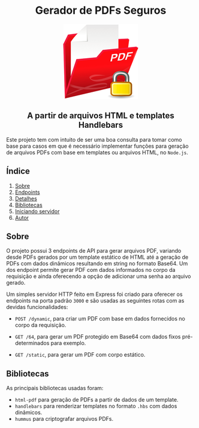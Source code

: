 <div align="center">

# Gerador de PDFs Seguros

<img src="./docs/pdf-encrypt.png" alt="drawing" width="200"/>

## A partir de arquivos HTML e templates Handlebars

</div>

Este projeto tem com intuito de ser uma boa consulta para tomar como base para casos em que é necessário implementar funções para geração de arquivos PDFs com base em templates ou arquivos HTML, no `Node.js`.

## Índice

1. [Sobre](#sobre)
1. [Endpoints](#endpoints)
1. [Detalhes](#detalhes)
1. [Bibliotecas](#bibliotecas)
1. [Iniciando servidor](#servidor)
1. [Autor](#autor)

## Sobre

<a href="sobre"></a>

O projeto possui 3 endpoints de API para gerar arquivos PDF, variando desde PDFs gerados por um template estático de HTML até a geração de PDFs com dados dinâmicos resultando em string no formato Base64. Um dos endpoint permite gerar PDF com dados informados no corpo da requisição e ainda oferecendo a opção de adicionar uma senha ao arquivo gerado.

Um simples servidor HTTP feito em Express foi criado para oferecer os endpoints na porta padrão `3000` e são usadas as seguintes rotas com as devidas funcionalidades:

- `POST /dynamic`, para criar um PDF com base em dados fornecidos no corpo da requisição.

- `GET /64`, para gerar um PDF protegido em Base64 com dados fixos pré-determinados para exemplo.

- `GET /static`, para gerar um PDF com corpo estático.

## Bibliotecas

<a href="bibliotecas"></a>

As principais bibliotecas usadas foram:

- `html-pdf` para geração de PDFs a partir de dados de um template.
- `handlebars` para renderizar templates no formato `.hbs` com dados dinâmicos.
- `hummus` para criptografar arquivos PDFs.
